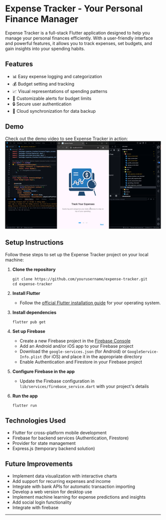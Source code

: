 # Expense Tracker - Your Personal Finance Manager

Expense Tracker is a full-stack Flutter application designed to help you manage your personal finances efficiently. With a user-friendly interface and powerful features, it allows you to track expenses, set budgets, and gain insights into your spending habits.

## Features

- 📊 Easy expense logging and categorization
- 💰 Budget setting and tracking
- 📈 Visual representations of spending patterns
- 🔔 Customizable alerts for budget limits
- 🔒 Secure user authentication
- 💾 Cloud synchronization for data backup

## Demo

Check out the demo video to see Expense Tracker in action:
    [![Watch the video](cover.png)](demo.mp4)

## Setup Instructions

Follow these steps to set up the Expense Tracker project on your local machine:

1. **Clone the repository**
   ```
   git clone https://github.com/yourusername/expense-tracker.git
   cd expense-tracker
   ```

2. **Install Flutter**
   - Follow the [official Flutter installation guide](https://flutter.dev/docs/get-started/install) for your operating system.

3. **Install dependencies**
   ```
   flutter pub get
   ```

4. **Set up Firebase**
   - Create a new Firebase project in the [Firebase Console](https://console.firebase.google.com/)
   - Add an Android and/or iOS app to your Firebase project
   - Download the `google-services.json` (for Android) or `GoogleService-Info.plist` (for iOS) and place it in the appropriate directory
   - Enable Authentication and Firestore in your Firebase project

5. **Configure Firebase in the app**
   - Update the Firebase configuration in `lib/services/firebase_service.dart` with your project's details

6. **Run the app**
   ```
   flutter run
   ```

## Technologies Used

- Flutter for cross-platform mobile development
- Firebase for backend services (Authentication, Firestore)
- Provider for state management
- Express.js (temporary backend solution)

## Future Improvements

- Implement data visualization with interactive charts
- Add support for recurring expenses and income
- Integrate with bank APIs for automatic transaction importing
- Develop a web version for desktop use
- Implement machine learning for expense predictions and insights
- Add social login functionality
- Integrate with firebase

---